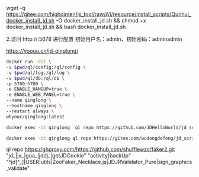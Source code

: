



 wget -q https://gitee.com/highdimen/js_tool/raw/A1/resource/install_scripts/Qunhui_docker_install_jd.sh -O docker_install_jd.sh && chmod +x docker_install_jd.sh && bash docker_install_jd.sh

2.访问 http://<ip>:5678 进行配置
初始用户名：admin，初始密码：adminadmin







https://yoouu.cn/jd-qinglong/

```bash
docker run -dit \
-v $pwd/ql/config:/ql/config \
-v $pwd/ql/log:/ql/log \
-v $pwd/ql/db:/ql/db \
-p 5700:5700 \
-e ENABLE_HANGUP=true \
-e ENABLE_WEB_PANEL=true \
--name qinglong \
--hostname qinglong \
--restart always \
whyour/qinglong:latest

docker exec -it qinglong  ql repo https://github.com/JDHelloWorld/jd_scripts.git "jd_|jx_|getJDCookie" "activity|backUp" "^jd[^_]|USER"

docker exec -it qinglong ql repo https://gitee.com/wudongdefeng/jd_scripts "jd|jd_|jx_|getJDCookie" "activity|backUp" "^jd1|USER"
```



ql repo https://ghproxy.com/https://github.com/shufflewzc/faker2.git "jd_|jx_|gua_|jddj_|getJDCookie" "activity|backUp" "^jd[^_]|USER|utils|ZooFaker_Necklace.js|JDJRValidator_Pure|sign_graphics_validate"



